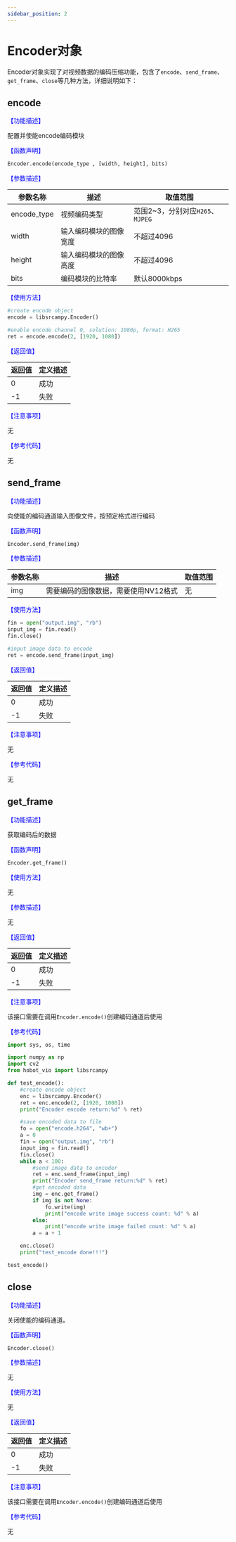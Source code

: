 ```yaml
---
sidebar_position: 2
---
```


# Encoder对象

Encoder对象实现了对视频数据的编码压缩功能，包含了`encode`、`send_frame`、`get_frame`、`close`等几种方法，详细说明如下：

## encode

<font color='Blue'>【功能描述】</font>

配置并使能encode编码模块

<font color='Blue'>【函数声明】</font>

```python
Encoder.encode(encode_type , [width, height], bits)
```

<font color='Blue'>【参数描述】</font>  

| 参数名称  | 描述           | 取值范围                    |
| --------- | --------------- | ------------------- |
| encode_type    | 视频编码类型  | 范围2~3，分别对应`H265`、`MJPEG` |
| width     | 输入编码模块的图像宽度      | 不超过4096              |
| height    | 输入编码模块的图像高度      | 不超过4096              |
| bits      | 编码模块的比特率         |    默认8000kbps         |

<font color='Blue'>【使用方法】</font>

```python
#create encode object
encode = libsrcampy.Encoder()

#enable encode channel 0, solution: 1080p, format: H265
ret = encode.encode(2, [1920, 1080])
```

<font color='Blue'>【返回值】</font>  

| 返回值 | 定义描述 |                 
| ------ | ----- |
| 0      | 成功  |
| -1    | 失败   |

<font color='Blue'>【注意事项】</font>

无

<font color='Blue'>【参考代码】</font>

无

## send_frame

<font color='Blue'>【功能描述】</font>

向使能的编码通道输入图像文件，按预定格式进行编码

<font color='Blue'>【函数声明】</font> 

```python
Encoder.send_frame(img)
```

<font color='Blue'>【参数描述】</font>  

| 参数名称 | 描述              | 取值范围                     |
| -------- | ----------------- | --------------------- |
| img      | 需要编码的图像数据，需要使用NV12格式 | 无 |

<font color='Blue'>【使用方法】</font> 

```python
fin = open("output.img", "rb")
input_img = fin.read()
fin.close()

#input image data to encode
ret = encode.send_frame(input_img)
```

<font color='Blue'>【返回值】</font>  

| 返回值 | 定义描述 |                 
| ------ | ----- |
| 0      | 成功  |
| -1    | 失败   |

<font color='Blue'>【注意事项】</font> 

无

<font color='Blue'>【参考代码】</font>  

无

## get_frame

<font color='Blue'>【功能描述】</font>

获取编码后的数据

<font color='Blue'>【函数声明】</font>  

```python
Encoder.get_frame()
```

<font color='Blue'>【使用方法】</font> 

无

<font color='Blue'>【参数描述】</font>  

无

<font color='Blue'>【返回值】</font>  

| 返回值 | 定义描述 |                 
| ------ | ----- |
| 0      | 成功  |
| -1    | 失败   |

<font color='Blue'>【注意事项】</font> 

该接口需要在调用`Encoder.encode()`创建编码通道后使用

<font color='Blue'>【参考代码】</font>  

```python
import sys, os, time

import numpy as np
import cv2
from hobot_vio import libsrcampy

def test_encode():
    #create encode object
    enc = libsrcampy.Encoder()
    ret = enc.encode(2, [1920, 1080])
    print("Encoder encode return:%d" % ret)

    #save encoded data to file
    fo = open("encode.h264", "wb+")
    a = 0
    fin = open("output.img", "rb")
    input_img = fin.read()
    fin.close()
    while a < 100:
        #send image data to encoder
        ret = enc.send_frame(input_img)
        print("Encoder send_frame return:%d" % ret)
        #get encoded data
        img = enc.get_frame()
        if img is not None:
            fo.write(img)
            print("encode write image success count: %d" % a)
        else:
            print("encode write image failed count: %d" % a)
        a = a + 1

    enc.close()
    print("test_encode done!!!")

test_encode()
```

## close

<font color='Blue'>【功能描述】</font>

关闭使能的编码通道。

<font color='Blue'>【函数声明】</font>  

```python
Encoder.close()
```

<font color='Blue'>【参数描述】</font>  

无

<font color='Blue'>【使用方法】</font> 

无

<font color='Blue'>【返回值】</font>  

| 返回值 | 定义描述 |
| ------ | ----- |
| 0      | 成功  |
| -1    | 失败   |

<font color='Blue'>【注意事项】</font> 

该接口需要在调用`Encoder.encode()`创建编码通道后使用

<font color='Blue'>【参考代码】</font>  

无
